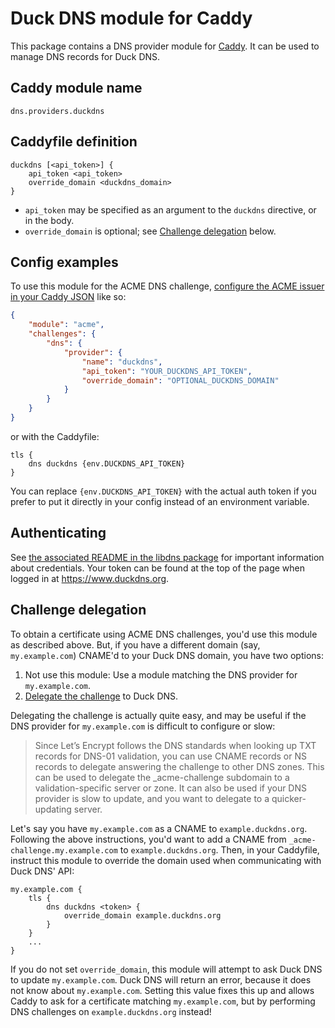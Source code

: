 Duck DNS module for Caddy
===========================

This package contains a DNS provider module for [Caddy](https://github.com/caddyserver/caddy). It can be used to manage DNS records for Duck DNS.

## Caddy module name

```
dns.providers.duckdns
```

## Caddyfile definition

```
duckdns [<api_token>] {
    api_token <api_token>
    override_domain <duckdns_domain>
}
```

- `api_token` may be specified as an argument to the `duckdns` directive, or in the body.
- `override_domain` is optional; see [Challenge delegation](#challenge-delegation) below.

## Config examples

To use this module for the ACME DNS challenge, [configure the ACME issuer in your Caddy JSON](https://caddyserver.com/docs/json/apps/tls/automation/policies/issuer/acme/) like so:

```json
{
	"module": "acme",
	"challenges": {
		"dns": {
			"provider": {
				"name": "duckdns",
				"api_token": "YOUR_DUCKDNS_API_TOKEN",
				"override_domain": "OPTIONAL_DUCKDNS_DOMAIN"
			}
		}
	}
}
```

or with the Caddyfile:

```
tls {
	dns duckdns {env.DUCKDNS_API_TOKEN}
}
```

You can replace `{env.DUCKDNS_API_TOKEN}` with the actual auth token if you prefer to put it directly in your config instead of an environment variable.


## Authenticating

See [the associated README in the libdns package](https://github.com/libdns/duckdns) for important information about credentials. Your token can be found at the top of the page when logged in at https://www.duckdns.org.

## Challenge delegation

To obtain a certificate using ACME DNS challenges, you'd use this module as described above. But, if you have a different domain (say, `my.example.com`) CNAME'd to your Duck DNS domain, you have two options:

1. Not use this module: Use a module matching the DNS provider for `my.example.com`.
2. [Delegate the challenge](https://letsencrypt.org/docs/challenge-types/#dns-01-challenge) to Duck DNS.

Delegating the challenge is actually quite easy, and may be useful if the DNS provider for `my.example.com` is difficult to configure or slow:

> Since Let’s Encrypt follows the DNS standards when looking up TXT records for DNS-01 validation, you can use CNAME records or NS records to delegate answering the challenge to other DNS zones. This can be used to delegate the _acme-challenge subdomain to a validation-specific server or zone. It can also be used if your DNS provider is slow to update, and you want to delegate to a quicker-updating server.

Let's say you have `my.example.com` as a CNAME to `example.duckdns.org`. Following the above instructions, you'd want to add a CNAME from `_acme-challenge.my.example.com` to `example.duckdns.org`. Then, in your Caddyfile, instruct this module to override the domain used when communicating with Duck DNS' API:

```
my.example.com {
	tls {
		dns duckdns <token> {
			override_domain example.duckdns.org
		}
	}
	...
}
```

If you do not set `override_domain`, this module will attempt to ask Duck DNS to update `my.example.com`. Duck DNS will return an error, because it does not know about `my.example.com`. Setting this value fixes this up and allows Caddy to ask for a certificate matching `my.example.com`, but by performing DNS challenges on `example.duckdns.org` instead!
